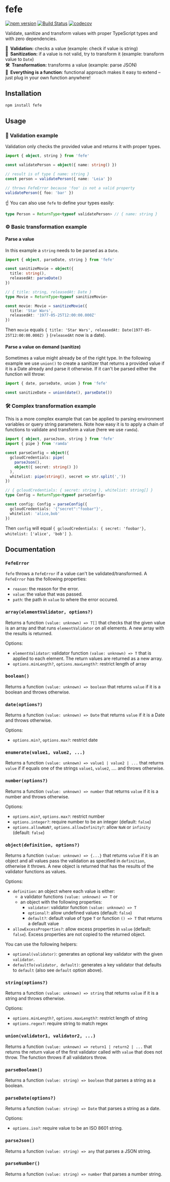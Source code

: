 # fefe

[![npm version](https://badge.fury.io/js/fefe.svg)](https://badge.fury.io/js/fefe)
[![Build Status](https://travis-ci.org/paperhive/fefe.svg?branch=master)](https://travis-ci.org/paperhive/fefe)
[![codecov](https://codecov.io/gh/paperhive/fefe/branch/master/graph/badge.svg)](https://codecov.io/gh/paperhive/fefe)

Validate, sanitize and transform values with proper TypeScript types and with zero dependencies.

**🔎&nbsp;&nbsp;Validation:** checks a value (example: check if value is string)<br/>
**:nut_and_bolt:&nbsp;&nbsp;Sanitization:** if a value is not valid, try to transform it (example: transform value to `Date`)<br/>
**🛠️&nbsp;&nbsp;Transformation:** transforms a value (example: parse JSON)<br/>
**🔌&nbsp;&nbsp;Everything is a function**: functional approach makes it easy to extend – just plug in your own function anywhere!

## Installation

```bash
npm install fefe
```

## Usage

### 🔎 Validation example

Validation only checks the provided value and returns it with proper types.

```typescript
import { object, string } from 'fefe'

const validatePerson = object({ name: string() })

// result is of type { name: string }
const person = validatePerson({ name: 'Leia' })

// throws FefeError because 'foo' is not a valid property
validatePerson({ foo: 'bar' })
```

☝️ You can also use `fefe` to define your types easily:

```typescript
type Person = ReturnType<typeof validatePerson> // { name: string }
```

### ⚙️ Basic transformation example

#### Parse a value

In this example a `string` needs to be parsed as a `Date`.

```typescript
import { object, parseDate, string } from 'fefe'

const sanitizeMovie = object({
  title: string(),
  releasedAt: parseDate()
})

// { title: string, releasedAt: Date }
type Movie = ReturnType<typeof sanitizeMovie>

const movie: Movie = sanitizeMovie({
  title: 'Star Wars',
  releasedAt: '1977-05-25T12:00:00.000Z'
})
```

Then `movie` equals `{ title: 'Star Wars', releasedAt: Date(1977-05-25T12:00:00.000Z) }` (`releasedAt` now is a date).

#### Parse a value on demand (sanitize)

Sometimes a value might already be of the right type. In the following example we use `union()` to create a sanitizer that returns a provided value if it is a Date already and parse it otherwise. If it can't be parsed either the function will throw:

```typescript
import { date, parseDate, union } from 'fefe'

const sanitizeDate = union(date(), parseDate())
```

### 🛠️ Complex transformation example

This is a more complex example that can be applied to parsing environment variables or query string parameters. Note how easy it is to apply a chain of functions to validate and transform a value (here we use `ramda`).

```typescript
import { object, parseJson, string } from 'fefe'
import { pipe } from 'ramda'

const parseConfig = object({
  gcloudCredentials: pipe(
    parseJson(),
    object({ secret: string() })
  ),
  whitelist: pipe(string(), secret => str.split(','))
})

// { gcloudCredentials: { secret: string }, whitelist: string[] }
type Config = ReturnType<typeof parseConfig>

const config: Config = parseConfig({
  gcloudCredentials: '{"secret":"foobar"}',
  whitelist: 'alice,bob'
})
```

Then `config` will equal `{ gcloudCredentials: { secret: 'foobar'}, whitelist: ['alice', 'bob'] }`.

## Documentation

### `FefeError`

`fefe` throws a `FefeError` if a value can't be validated/transformed. A `FefeError` has the following properties:

* `reason`: the reason for the error.
* `value`: the value that was passed.
* `path`: the path in `value` to where the error occured.

### `array(elementValidator, options?)`

Returns a function `(value: unknown) => T[]` that checks that the given value is an array and that runs `elementValidator` on all elements. A new array with the results is returned.

Options:
* `elementValidator`: validator function `(value: unknown) => T` that is applied to each element. The return values are returned as a new array.
* `options.minLength?`, `options.maxLength?`: restrict length of array

### `boolean()`

Returns a function `(value: unknown) => boolean` that returns `value` if it is a boolean and throws otherwise.

### `date(options?)`

Returns a function `(value: unknown) => Date` that returns `value` if it is a Date and throws otherwise.

Options:
* `options.min?`, `options.max?`: restrict date

### `enumerate(value1, value2, ...)`

Returns a function `(value: unknown) => value1 | value2 | ...` that returns `value` if if equals one of the strings `value1`, `value2`, .... and throws otherwise.

### `number(options?)`

Returns a function `(value: unknown) => number` that returns `value` if it is a number and throws otherwise.

Options:
* `options.min?`, `options.max?`: restrict number
* `options.integer?`: require number to be an integer (default: `false`)
* `options.allowNaN?`, `options.allowInfinity?`: allow `NaN` or `infinity` (default: `false`)

### `object(definition, options?)`

Returns a function `(value: unknown) => {...}` that returns `value` if it is an object and all values pass the validation as specified in `definition`, otherwise it throws. A new object is returned that has the results of the validator functions as values.

Options:
* `definition`: an object where each value is either:
   * a validator functions `(value: unknown) => T` or
   * an object with the following properties:
      * `validator`: validator function `(value: unknown) => T`
      * `optional?`: allow undefined values (default: `false`)
      * `default?`: default value of type `T` or function `() => T` that returns a default value
* `allowExcessProperties?`: allow excess properties in `value` (default: `false`). Excess properties are not copied to the returned object.

You can use the following helpers:
* `optional(validator)`: generates an optional key validator with the given `validator`.
* `defaultTo(validator, default)`: generates a key validator that defaults to `default` (also see `default` option above).

### `string(options?)`

Returns a function `(value: unknown) => string` that returns `value` if it is a string and throws otherwise.

Options:
* `options.minLength?`, `options.maxLength?`: restrict length of string
* `options.regex?`: require string to match regex

### `union(validator1, validator2, ...)`

Returns a function `(value: unknown) => return1 | return2 | ...` that returns the return value of the first validator called with `value` that does not throw. The function throws if all validators throw.

### `parseBoolean()`

Returns a function `(value: string) => boolean` that parses a string as a boolean.

### `parseDate(options?)`

Returns a function `(value: string) => Date` that parses a string as a date.

Options:
* `options.iso?`: require value to be an ISO 8601 string.

### `parseJson()`

Returns a function `(value: string) => any` that parses a JSON string.

### `parseNumber()`

Returns a function `(value: string) => number` that parses a number string.
